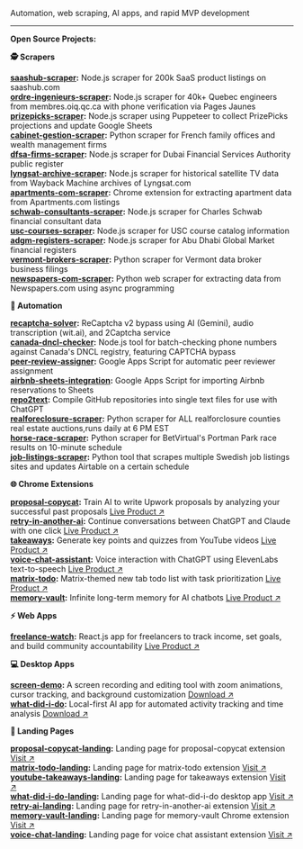 Automation, web scraping, AI apps, and rapid MVP development

---

**Open Source Projects:**

**🕵️ Scrapers**

**[saashub-scraper](https://github.com/njraladdin/saashub-scraper-200k-listings):** Node.js scraper for 200k SaaS product listings on saashub.com  
**[ordre-ingenieurs-scraper](https://github.com/njraladdin/ordre-ingenieurs-quebec-scraper):** Node.js scraper for 40k+ Quebec engineers from membres.oiq.qc.ca with phone verification via Pages Jaunes  
**[prizepicks-scraper](https://github.com/njraladdin/prizepicks-scrape-scheduler):** Node.js scraper using Puppeteer to collect PrizePicks projections and update Google Sheets  
**[cabinet-gestion-scraper](https://github.com/njraladdin/cabinet-gestion-patrimoine-scraper):** Python scraper for French family offices and wealth management firms  
**[dfsa-firms-scraper](https://github.com/njraladdin/dfsa-financial-firms-scraper):** Node.js scraper for Dubai Financial Services Authority public register  
**[lyngsat-archive-scraper](https://github.com/njraladdin/lyngsat-web-archive-scraper):** Node.js scraper for historical satellite TV data from Wayback Machine archives of Lyngsat.com  
**[apartments-com-scraper](https://github.com/njraladdin/chrome-extension-appartments-com-scraper):** Chrome extension for extracting apartment data from Apartments.com listings  
**[schwab-consultants-scraper](https://github.com/njraladdin/chwab-consultants-scraper):** Node.js scraper for Charles Schwab financial consultant data  
**[usc-courses-scraper](https://github.com/njraladdin/usc-university-courses-scraper):** Node.js scraper for USC course catalog information  
**[adgm-registers-scraper](https://github.com/njraladdin/adgm-resgiters-scraper):** Node.js scraper for Abu Dhabi Global Market financial registers  
**[vermont-brokers-scraper](https://github.com/njraladdin/vermont-state-data-brokers-scraper):** Python scraper for Vermont data broker business filings  
**[newspapers-com-scraper](https://github.com/njraladdin/newspapers-com-scraper):** Python web scraper for extracting data from Newspapers.com using async programming  

**🤖 Automation**

**[recaptcha-solver](https://github.com/njraladdin/recaptcha-solver):** ReCaptcha v2 bypass using AI (Gemini), audio transcription (wit.ai), and 2Captcha service  
**[canada-dncl-checker](https://github.com/njraladdin/canada-dncl-telephone-checker):** Node.js tool for batch-checking phone numbers against Canada's DNCL registry, featuring CAPTCHA bypass  
**[peer-review-assigner](https://github.com/njraladdin/google-sheets-peer-review-assigner):** Google Apps Script for automatic peer reviewer assignment  
**[airbnb-sheets-integration](https://github.com/njraladdin/airbnb-reservations-to-gsheets-automation):** Google Apps Script for importing Airbnb reservations to Sheets  
**[repo2text](https://github.com/njraladdin/repo2text):** Compile GitHub repositories into single text files for use with ChatGPT  
**[realforeclosure-scraper](https://github.com/njraladdin/realforeclosure-scraper-scheduler):** Python scraper for ALL realforclosure counties real estate auctions,runs daily at 6 PM EST  
**[horse-race-scraper](https://github.com/njraladdin/horse-race-scraper-scheduler):** Python scraper for BetVirtual's Portman Park race results on 10-minute schedule  
**[job-listings-scraper](https://github.com/njraladdin/job-listings-scraper-scheduler):** Python tool that scrapes multiple Swedish job listings sites and updates Airtable on a certain schedule  

**🌐 Chrome Extensions**

**[proposal-copycat](https://github.com/njraladdin/proposal-copycat):** Train AI to write Upwork proposals by analyzing your successful past proposals [Live Product ↗](https://proposalcopycat.web.app)  
**[retry-in-another-ai](https://github.com/njraladdin/retry-in-another-ai):** Continue conversations between ChatGPT and Claude with one click [Live Product ↗](https://chromewebstore.google.com/detail/retry-in-another-ai-trans/kbagmbnacemgilnkkejfblmlkcmjkpbo)  
**[takeaways](https://github.com/njraladdin/takeaways):** Generate key points and quizzes from YouTube videos [Live Product ↗](https://chromewebstore.google.com/detail/takeaways-ai-notes-quiz-f/imnnkhbimlhonjnobebpblgbjahefgpk)  
**[voice-chat-assistant](https://github.com/njraladdin/chatbot-voice-chat-assistant):** Voice interaction with ChatGPT using ElevenLabs text-to-speech [Live Product ↗](https://chromewebstore.google.com/detail/voice-chat-assistant-add/coddgcibphhjbmgpehblilakfkcppjee)  
**[matrix-todo](https://github.com/njraladdin/matrix-todo-extension):** Matrix-themed new tab todo list with task prioritization [Live Product ↗](https://chromewebstore.google.com/detail/matrix-todo-tab/mokhhigclgkaickldddfaogioneidafp)  
**[memory-vault](https://github.com/njraladdin/memory-vault):** Infinite long-term memory for AI chatbots [Live Product ↗](https://chromewebstore.google.com/detail/memory-vault-infinite-lon/bdmhcmmcjkgnecahmeahfbjjelkbliea)

**⚡ Web Apps**

**[freelance-watch](https://github.com/njraladdin/freelance-watch):** React.js app for freelancers to track income, set goals, and build community accountability [Live Product ↗](https://freelancewatch.web.app/)

**💻 Desktop Apps**

**[screen-demo](https://github.com/njraladdin/screen-demo):** A screen recording and editing tool with zoom animations, cursor tracking, and background customization [Download ↗](https://github.com/njraladdin/screen-demo/releases)  
**[what-did-i-do](https://github.com/njraladdin/what-did-i-do):** Local-first AI app for automated activity tracking and time analysis [Download ↗](https://github.com/njraladdin/what-did-i-do/releases)  

**🌟 Landing Pages**

**[proposal-copycat-landing](https://github.com/njraladdin/proposal-copycat-landing-page):** Landing page for proposal-copycat extension [Visit ↗](https://proposalcopycat.web.app)  
**[matrix-todo-landing](https://github.com/njraladdin/matrix-todo-landing-page):** Landing page for matrix-todo extension [Visit ↗](https://getmatrixtodo.web.app)  
**[youtube-takeaways-landing](https://github.com/njraladdin/youtube-takeaways-landing-page):** Landing page for takeaways extension [Visit ↗](https://takeaways.web.app)  
**[what-did-i-do-landing](https://github.com/njraladdin/what-did-i-do-landing-page):** Landing page for what-did-i-do desktop app [Visit ↗](https://whatdidido.web.app/)  
**[retry-ai-landing](https://github.com/njraladdin/retry-in-another-ai-landing-page):** Landing page for retry-in-another-ai extension [Visit ↗](https://retryinanotherai.web.app)  
**[memory-vault-landing](https://github.com/njraladdin/memory-vault-landing-page):** Landing page for memory-vault Chrome extension [Visit ↗](https://memoryvault.web.app)  
**[voice-chat-landing](https://github.com/njraladdin/voice-chat-assistant-landing-page):** Landing page for voice chat assistant extension [Visit ↗](https://voicechatassistant.web.app)
